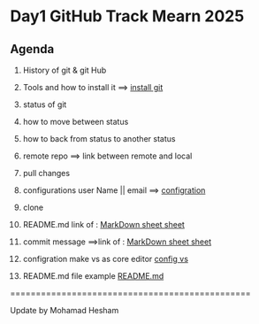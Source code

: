 # Day1 GitHub Track Mearn 2025

## Agenda

1. History of git & git Hub
2. Tools and how to install it ==> [ install git](https://git-scm.com/downloads)
3. status of git
4. how to move between status
5. how to back from status to another status
6. remote repo ==> link between remote and local
7. pull changes
8. configurations user Name || email ==> [configration ](https://git-scm.com/book/en/v2/Customizing-Git-Git-Configuration)
9. clone
10. README.md link of : [MarkDown sheet sheet ](https://www.markdownguide.org/cheat-sheet/)

11. commit message ==>link of : [MarkDown sheet sheet ](https://eqraatech.com/git-commit-message-cheatsheet/#:~:text=%D9%88%D8%B1%D9%82%D8%A9%20%D9%88%D9%82%D9%84%D9%85%20%D9%88%D9%87%D9%86%D8%AA%D9%83%D9%84%D9%85%20%D8%B9%D9%86%20%D8%A7%D9%84%D9%80,%D8%A5%D9%8A%D9%87%20%D8%A7%D9%84%D9%84%D9%8A%20%D8%A7%D8%AA%D8%BA%D9%8A%D8%B1%20%D9%81%D9%8A%20%D8%A7%D9%84%D9%83%D9%88%D8%AF.)

12. configration make vs as core editor [config vs ](https://git-scm.com/book/en/v2/Appendix-C:-Git-Commands-Setup-and-Config)

13. README.md file example [README.md](https://github.com/facebook/react)

===============================================

Update by Mohamad Hesham
